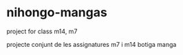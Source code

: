 # nihongo-mangas
project for class m14, m7

projecte conjunt de les assignatures m7 i m14 botiga manga
